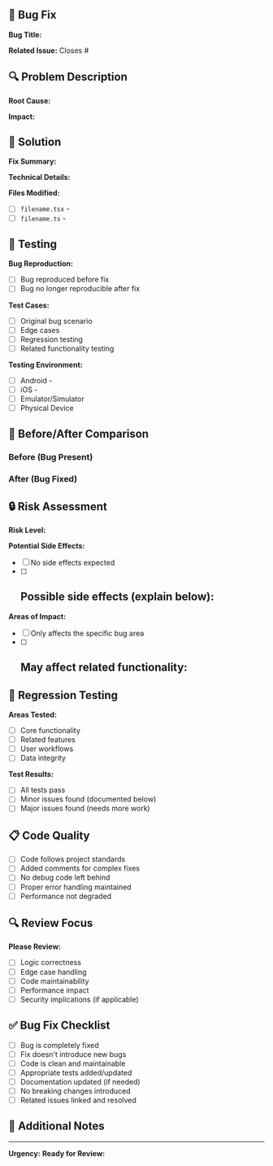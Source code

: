 ## 🐛 Bug Fix

**Bug Title:** <!-- Brief description of the bug -->

**Related Issue:** Closes #<!-- issue number -->

## 🔍 Problem Description

**Root Cause:**

<!-- Explain what was causing the bug -->

**Impact:**

<!-- Describe the impact of the bug on users -->

## 🔧 Solution

**Fix Summary:**

<!-- Brief explanation of how you fixed the bug -->

**Technical Details:**

<!-- More detailed technical explanation of the fix -->

**Files Modified:**

- [ ] `filename.tsx` - <!-- brief description of changes -->
- [ ] `filename.ts` - <!-- brief description of changes -->

## 🧪 Testing

**Bug Reproduction:**

- [ ] Bug reproduced before fix
- [ ] Bug no longer reproducible after fix

**Test Cases:**

- [ ] Original bug scenario
- [ ] Edge cases
- [ ] Regression testing
- [ ] Related functionality testing

**Testing Environment:**

- [ ] Android - <!-- version/device -->
- [ ] iOS - <!-- version/device -->
- [ ] Emulator/Simulator
- [ ] Physical Device

## 📱 Before/After Comparison

### Before (Bug Present)

<!-- Screenshots or description of buggy behavior -->

### After (Bug Fixed)

<!-- Screenshots or description of correct behavior -->

## 🔒 Risk Assessment

**Risk Level:** <!-- Low/Medium/High -->

**Potential Side Effects:**

- [ ] No side effects expected
- [ ] Possible side effects (explain below):
  -

**Areas of Impact:**

- [ ] Only affects the specific bug area
- [ ] May affect related functionality:
  -

## 🧪 Regression Testing

**Areas Tested:**

- [ ] Core functionality
- [ ] Related features
- [ ] User workflows
- [ ] Data integrity

**Test Results:**

- [ ] All tests pass
- [ ] Minor issues found (documented below)
- [ ] Major issues found (needs more work)

## 📋 Code Quality

- [ ] Code follows project standards
- [ ] Added comments for complex fixes
- [ ] No debug code left behind
- [ ] Proper error handling maintained
- [ ] Performance not degraded

## 🔍 Review Focus

**Please Review:**

- [ ] Logic correctness
- [ ] Edge case handling
- [ ] Code maintainability
- [ ] Performance impact
- [ ] Security implications (if applicable)

## ✅ Bug Fix Checklist

- [ ] Bug is completely fixed
- [ ] Fix doesn't introduce new bugs
- [ ] Code is clean and maintainable
- [ ] Appropriate tests added/updated
- [ ] Documentation updated (if needed)
- [ ] No breaking changes introduced
- [ ] Related issues linked and resolved

## 📝 Additional Notes

<!-- Any additional context about the fix, known limitations, or future improvements -->

---

**Urgency:** <!-- Low/Normal/High/Critical -->
**Ready for Review:** <!-- Yes/No -->
